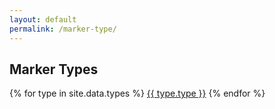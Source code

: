 ```yaml
---
layout: default
permalink: /marker-type/
---
```


<h2>Marker Types</h2>

{% for type in site.data.types %}
<a href="/marker-type/{{ type.type | slugify }}">{{ type.type }}</a>
{% endfor %}